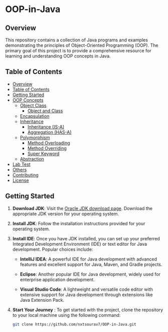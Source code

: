 # OOP-in-Java

## Overview

This repository contains a collection of Java programs and examples demonstrating the principles of Object-Oriented Programming (OOP). The primary goal of this project is to provide a comprehensive resource for learning and understanding OOP concepts in Java.

## Table of Contents

- [Overview](#overview)
- [Table of Contents](#table-of-contents)
- [Getting Started](#getting-started)
- [OOP Concepts](#oop-concepts)
  - [Object Class](https://github.com/nxtsourav7/OOP-in-Java/tree/main/Classes_and_Objects)
    - [Object and Class](#fdf)
  - [Encapsulation](https://github.com/nxtsourav7/OOP-in-Java/tree/main/Encapsulation)
  - [Inheritance](https://github.com/nxtsourav7/OOP-in-Java/tree/main/Inheritance)
    - [Inheritance (IS-A)]()
    - [Aggregation (HAS-A)]()
  - [Polymorphism](https://github.com/nxtsourav7/OOP-in-Java/tree/main/Polymorphism)
    - [Method Overloading]()
    - [Method Overriding]()
    - [Super Keyword]()
  - [Abstraction](https://github.com/nxtsourav7/OOP-in-Java/tree/main/Abstraction)
- [Lab Test](https://github.com/nxtsourav7/OOP-in-Java/tree/main/Lab_Test)
- [Others](#others)
- [Contributing](#contributing)
- [License](https://github.com/nxtsourav7/OOP-in-Java/tree/main?tab=GPL-3.0-1-ov-file)

## Getting Started

1. **Download JDK**: Visit the [Oracle JDK download page](https://www.oracle.com/java/technologies/downloads/). Download the appropriate JDK version for your operating system.
2. **Install JDK**: Follow the installation instructions provided for your operating system.
3. **Install IDE**: Once you have JDK installed, you can set up your preferred Integrated Development Environment (IDE) or text editor for Java development. Popular choices include:
    - **IntelliJ IDEA**: A powerful IDE for Java development with advanced features and excellent support for Java, Maven, and Gradle projects.

    - **Eclipse**: Another popular IDE for Java development, widely used for enterprise application development.

    - **Visual Studio Code**: A lightweight and versatile code editor with extensive support for Java development through extensions like Java Extension Pack.


4. **Start Your Journey** : To get started with the project, clone the repository to your local machine using the following command:
    ```sh
    git clone https://github.com/nxtsourav7/OOP-in-Java.git 